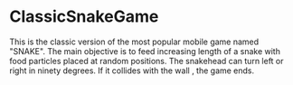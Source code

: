 # ClassicSnakeGame
This is the classic version of the most popular mobile game named "SNAKE". The main objective is to feed increasing length of a snake with food particles placed at random positions. The snakehead can turn left or right in ninety degrees. If it collides with the wall , the game ends.
